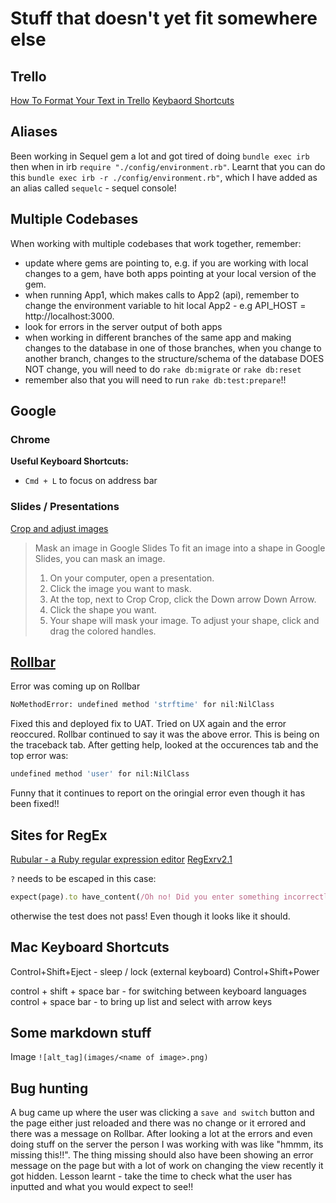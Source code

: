 # Stuff that doesn't yet fit somewhere else

## Trello

[How To Format Your Text in Trello](http://help.trello.com/article/821-using-markdown-in-trello)
[Keybaord Shortcuts](https://trello.com/shortcuts)

## Aliases

Been working in Sequel gem a lot and got tired of doing `bundle exec irb` then when in irb `require "./config/environment.rb"`.
Learnt that you can do this `bundle exec irb -r ./config/environment.rb"`, which I have added as an alias called `sequelc` - sequel console!

## Multiple Codebases

When working with multiple codebases that work together, remember:

- update where gems are pointing to, e.g. if you are working with local changes to a gem, have both apps pointing at your local version of the gem.
- when running App1, which makes calls to App2 (api), remember to change the environment variable to hit local App2 - e.g API_HOST = http://localhost:3000.
- look for errors in the server output of both apps
- when working in different branches of the same app and making changes to the database in one of those branches, when you change to another branch, changes to the structure/schema of the database DOES NOT change, you will need to do `rake db:migrate` or `rake db:reset`
- remember also that you will need to run `rake db:test:prepare`!!

## Google

### Chrome

**Useful Keyboard Shortcuts:**

- `Cmd + L` to focus on address bar

### Slides / Presentations

[Crop and adjust images](https://support.google.com/docs/answer/4600160?co=GENIE.Platform%3DDesktop&hl=en)

>Mask an image in Google Slides
>To fit an image into a shape in Google Slides, you can mask an image.
>
>1. On your computer, open a presentation.
>2. Click the image you want to mask.
>3. At the top, next to Crop Crop, click the Down arrow Down Arrow.
>4. Click the shape you want.
>5. Your shape will mask your image. To adjust your shape, click and drag the colored handles.

## [Rollbar](https://rollbar.com)

Error was coming up on Rollbar

```bash
NoMethodError: undefined method 'strftime' for nil:NilClass
```

Fixed this and deployed fix to UAT.
Tried on UX again and the error reoccured. Rollbar continued to say it was the above error.
This is being on the traceback tab.
After getting help, looked at the occurences tab and the top error was:

```bash
undefined method 'user' for nil:NilClass
```

Funny that it continues to report on the oringial error even though it has been fixed!!

## Sites for RegEx

[Rubular - a Ruby regular expression editor](http://rubular.com/)
[RegExrv2.1](http://regexr.com/)

`?` needs to be escaped in this case:

```ruby
expect(page).to have_content(/Oh no! Did you enter something incorrectly\? If not, let a computer friend know there is a problem./)
```

otherwise the test does not pass! Even though it looks like it should.

## Mac Keyboard Shortcuts

Control+Shift+Eject - sleep / lock (external keyboard)
Control+Shift+Power

control + shift + space bar - for switching between keyboard languages
control + space bar - to bring up list and select with arrow keys

## Some markdown stuff

Image
`![alt_tag](images/<name of image>.png)`

## Bug hunting

A bug came up where the user was clicking a `save and switch` button and the page either just reloaded and there was no change or it errored and there was a message on Rollbar. After looking a lot at the errors and even doing stuff on the server the person I was working with was like "hmmm, its missing this!!". The thing missing should also have been showing an error message on the page but with a lot of work on changing the view recently it got hidden.
Lesson learnt - take the time to check what the user has inputted and what you would expect to see!!
